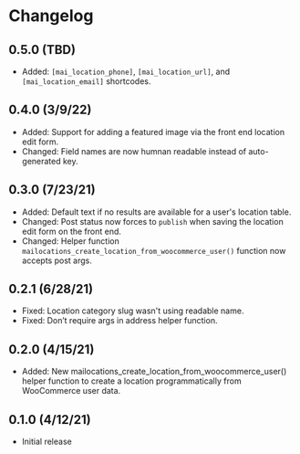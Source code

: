 # Changelog

## 0.5.0 (TBD)
* Added: `[mai_location_phone]`, `[mai_location_url]`, and `[mai_location_email]` shortcodes.

## 0.4.0 (3/9/22)
* Added: Support for adding a featured image via the front end location edit form.
* Changed: Field names are now humnan readable instead of auto-generated key.

## 0.3.0 (7/23/21)
* Added: Default text if no results are available for a user's location table.
* Changed: Post status now forces to `publish` when saving the location edit form on the front end.
* Changed: Helper function `mailocations_create_location_from_woocommerce_user()` function now accepts post args.

## 0.2.1 (6/28/21)
* Fixed: Location category slug wasn't using readable name.
* Fixed: Don’t require args in address helper function.

## 0.2.0 (4/15/21)
* Added: New mailocations_create_location_from_woocommerce_user() helper function to create a location programmatically from WooCommerce user data.

## 0.1.0 (4/12/21)
* Initial release
